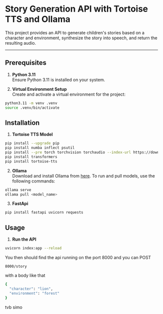 # Story Generation API with Tortoise TTS and Ollama

This project provides an API to generate children's stories based on a character and environment, synthesize the story into speech, and return the resulting audio.

---

## Prerequisites

1. **Python 3.11**  
Ensure Python 3.11 is installed on your system.

2. **Virtual Environment Setup**  
Create and activate a virtual environment for the project:
  ```bash
  python3.11 -m venv .venv
  source .venv/bin/activate
  ```

## Installation

1. **Tortoise TTS Model**  
  ```bash
  pip install --upgrade pip
  pip install numba inflect psutil
  pip install --pre torch torchvision torchaudio --index-url https://download.pytorch.org/whl/nightly/cpu
  pip install transformers
  pip install tortoise-tts
  ```

2. **Ollama**  
Download and install Ollama from [here](https://ollama.com/download/mac).
To run and pull models, use the following commands:

  ```bash
  ollama serve
  ollama pull <model_name>
  ```

3. **FastApi**  
  ```bash
  pip install fastapi uvicorn requests
  ```

## Usage

1. **Run the API**  
  ```bash
  uvicorn index:app --reload
  ```

You then should find the api running on the port 8000 and you can POST

```8000/story```

with a body like that

```bash
{
  "character": "lion",
  "environment": "forest"
}
```

tvb simo

